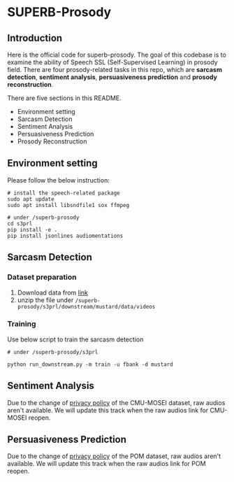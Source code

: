 # SUPERB-Prosody

## Introduction
Here is the official code for superb-prosody. The goal of this codebase is to examine the ability of Speech SSL (Self-Supervised Learning) in prosody field. There are four prosody-related tasks in this repo, which are **sarcasm detection**, **sentiment analysis**, **persuasiveness prediction** and **prosody reconstruction**.

There are five sections in this README.
- Environment setting
- Sarcasm Detection
- Sentiment Analysis
- Persuasiveness Prediction
- Prosody Reconstruction

## Environment setting

Please follow the below instruction:
```
# install the speech-related package
sudo apt update
sudo apt install libsndfile1 sox ffmpeg

# under /superb-prosody
cd s3prl
pip install -e .
pip install jsonlines audiomentations
```

## Sarcasm Detection
### Dataset preparation

1. Download data from [link](https://drive.google.com/file/d/1i9ixalVcXskA5_BkNnbR60sqJqvGyi6E/view) 
2. unzip the file under `/superb-prosody/s3prl/downstream/mustard/data/videos`

### Training
Use below script to train the sarcasm detection
```
# under /superb-prosody/s3prl

python run_downstream.py -m train -u fbank -d mustard
```

## Sentiment Analysis
Due to the change of [privacy policy](https://github.com/A2Zadeh/CMU-MultimodalSDK) of the CMU-MOSEI dataset, raw audios aren't available. We will update this track when the raw audios link for CMU-MOSEI reopen.


## Persuasiveness Prediction
Due to the change of [privacy policy](https://github.com/A2Zadeh/CMU-MultimodalSDK) of the POM dataset, raw audios aren't available. We will update this track when the raw audios link for POM reopen.
